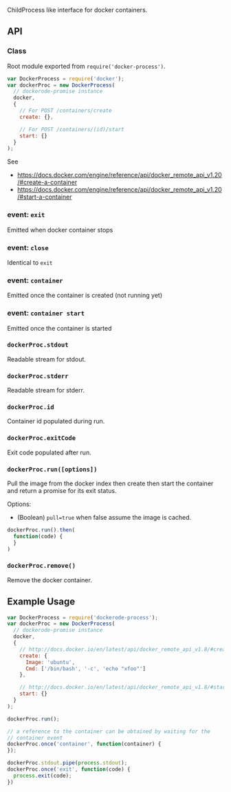 
ChildProcess like interface for docker containers.

## API

### Class

Root module exported from `require('docker-process')`.

```js
var DockerProcess = require('docker');
var dockerProc = new DockerProcess(
  // dockerode-promise instance
  docker,
  {
    // For POST /containers/create
    create: {},

    // For POST /containers/(id)/start
    start: {}
  }
);
```

See

 * https://docs.docker.com/engine/reference/api/docker_remote_api_v1.20/#create-a-container
 * https://docs.docker.com/engine/reference/api/docker_remote_api_v1.20/#start-a-container

### event: `exit`

Emitted when docker container stops

### event: `close`

Identical to `exit`

### event: `container`

Emitted once the container is created (not running yet)

### event: `container start`

Emitted once the container is started

### `dockerProc.stdout`

Readable stream for stdout.

### `dockerProc.stderr`

Readable stream for stderr.

### `dockerProc.id`

Container id populated during run.

### `dockerProc.exitCode`

Exit code populated after run.

### `dockerProc.run([options])`

Pull the image from the docker index then create then start the container and return a promise for its exit status.

Options:
  - (Boolean) `pull=true` when false assume the image is cached.

```js
dockerProc.run().then(
  function(code) {
  }
)
```

### `dockerProc.remove()`

Remove the docker container.

## Example Usage

```js
var DockerProcess = require('dockerode-process');
var dockerProc = new DockerProcess(
  // dockerode-promise instance
  docker,
  {
    // http://docs.docker.io/en/latest/api/docker_remote_api_v1.8/#create-a-container
    create: {
      Image: 'ubuntu',
      Cmd: ['/bin/bash', '-c', 'echo "xfoo"']
    },

    // http://docs.docker.io/en/latest/api/docker_remote_api_v1.8/#start-a-container
    start: {}
  }
);

dockerProc.run();

// a reference to the container can be obtained by waiting for the
// container event
dockerProc.once('container', function(container) {
});

dockerProc.stdout.pipe(process.stdout);
dockerProc.once('exit', function(code) {
  process.exit(code);  
})
```
